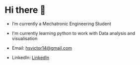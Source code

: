 # Hi there 👋


- I’m currently a Mechatronic Engineering Student 

- I'm currently learning python to work with Data analysis and visualisation
 
- Email: [hsvictor14@gmail.com](mailto:hsvictor14@gmail.com)
 
- LinkedIn: [LinkedIn](https://www.linkedin.com/in/hugo-samuel-victor-santos/)
